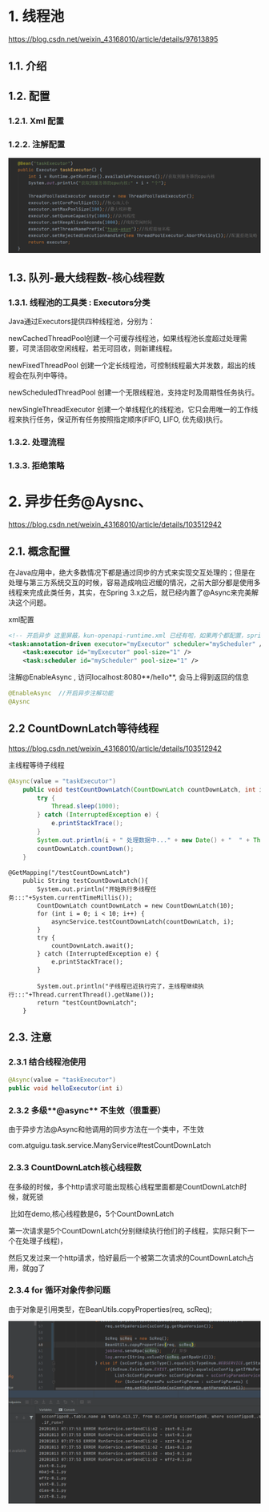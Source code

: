 # 1. **线程池**

https://blog.csdn.net/weixin_43168010/article/details/97613895

## 1.1. **介绍**

 

## 1.2. **配置**

### 1.2.1. **Xml** **配置**

 

### 1.2.2. **注解配置**

![异步任务注解配置](./assets/异步任务注解配置.png) 

 

 

## 1.3. **队列-最大线程数-核心线程数**

### 1.3.1. **线程池的工具类 : Executors分类**

Java通过Executors提供四种线程池，分别为：

newCachedThreadPool创建一个可缓存线程池，如果线程池长度超过处理需要，可灵活回收空闲线程，若无可回收，则新建线程。

newFixedThreadPool 创建一个定长线程池，可控制线程最大并发数，超出的线程会在队列中等待。

newScheduledThreadPool 创建一个无限线程池，支持定时及周期性任务执行。

newSingleThreadExecutor 创建一个单线程化的线程池，它只会用唯一的工作线程来执行任务，保证所有任务按照指定顺序(FIFO, LIFO, 优先级)执行。

 

### 1.3.2. **处理流程**



### 1.3.3. **拒绝策略**

 

 

# 2. **异步任务@Aysnc**、

<https://blog.csdn.net/weixin_43168010/article/details/103512942>

## 2.1. **概念配置**

​	在Java应用中，绝大多数情况下都是通过同步的方式来实现交互处理的；但是在处理与第三方系统交互的时候，容易造成响应迟缓的情况，之前大部分都是使用多线程来完成此类任务，其实，在Spring 3.x之后，就已经内置了@Async来完美解决这个问题。

xml配置

```xml
<!-- 开启异步 这里屏蔽，kun-openapi-runtime.xml 已经有啦，如果两个都配置，spring 工程：xml 会覆盖 注解，spring boot 启动会报错 -->
<task:annotation-driven executor="myExecutor" scheduler="myScheduler" />
	<task:executor id="myExecutor" pool-size="1" />
	<task:scheduler id="myScheduler" pool-size="1" /> 
```

注解@EnableAsync , 访问localhost:8080**/hello**, 会马上得到返回的信息

```java
@EnableAsync  //开启异步注解功能
@Aysnc
```



##  2.2 CountDownLatch等待线程

 <https://blog.csdn.net/weixin_43168010/article/details/103512942>

主线程等待子线程

```java
@Async(value = "taskExecutor")
    public void testCountDownLatch(CountDownLatch countDownLatch, int i){
        try {
            Thread.sleep(1000);
        } catch (InterruptedException e) {
            e.printStackTrace();
        }
        System.out.println(i + " 处理数据中..." + new Date() + "  " + Thread.currentThread().getName());
        countDownLatch.countDown();
    }
```

```
@GetMapping("/testCountDownLatch")
    public String testCountDownLatch(){
        System.out.println("开始执行多线程任务:::"+System.currentTimeMillis());
        CountDownLatch countDownLatch = new CountDownLatch(10);
        for (int i = 0; i < 10; i++) {
            asyncService.testCountDownLatch(countDownLatch, i);
        }
        try {
            countDownLatch.await();
        } catch (InterruptedException e) {
            e.printStackTrace();
        }

        System.out.println("子线程已近执行完了，主线程继续执行:::"+Thread.currentThread().getName());
        return "testCountDownLatch";
    }
```

## 2.3. **注意**

### 2.3.1 **结合线程池使用**

```java
@Async(value = "taskExecutor")
public void helloExecutor(int i)
```

### 2.3.2 多级**@async** **不生效**（很重要）

 由于异步方法@Async和他调用的同步方法在一个类中，不生效

com.atguigu.task.service.ManyService#testCountDownLatch 

###  2.3.3 CountDownLatch核心线程数

在多级的时候，多个http请求可能出现核心线程里面都是CountDownLatch时候，就死锁

​	比如在demo,核心线程数是6，5个CountDownLatch

​	第一次请求是5个CountDownLatch(分别继续执行他们的子线程，实际只剩下一个在处理子线程)，

​	然后又发过来一个http请求，恰好最后一个被第二次请求的CountDownLatch占用，就gg了

### 2.3.4 for 循环对象传参问题

由于对象是引用类型，在BeanUtils.copyProperties(req, scReq);

![img](./assets/复制对象.png)

